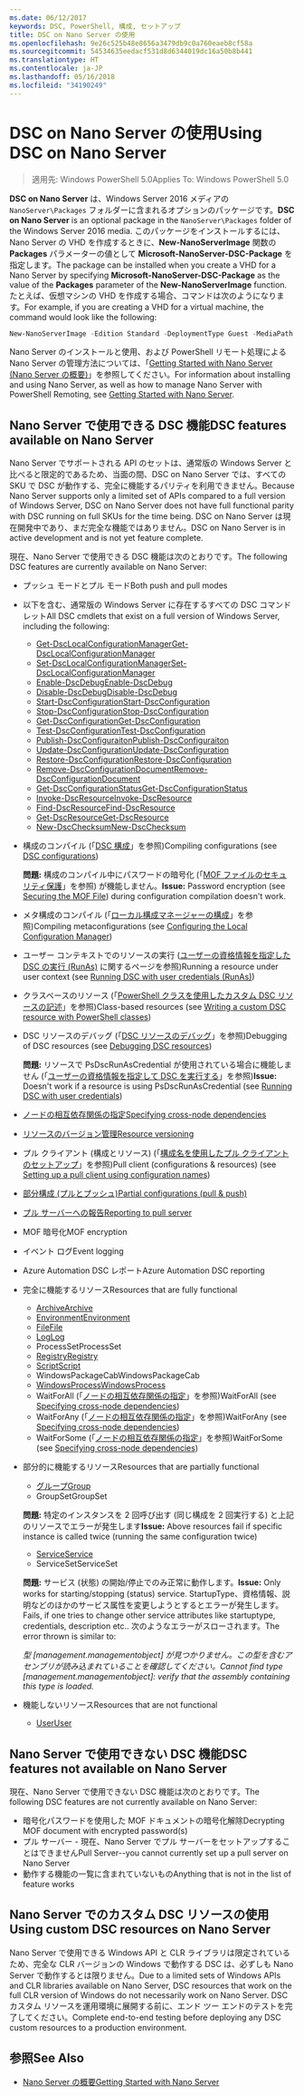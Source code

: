 ```yaml
---
ms.date: 06/12/2017
keywords: DSC, PowerShell, 構成, セットアップ
title: DSC on Nano Server の使用
ms.openlocfilehash: 9e26c525b48e8656a3479db9c0a760eaeb8cf58a
ms.sourcegitcommit: 54534635eedacf531d8d6344019dc16a50b8b441
ms.translationtype: HT
ms.contentlocale: ja-JP
ms.lasthandoff: 05/16/2018
ms.locfileid: "34190249"
---
```

# <a name="using-dsc-on-nano-server"></a><span data-ttu-id="c7131-103">DSC on Nano Server の使用</span><span class="sxs-lookup"><span data-stu-id="c7131-103">Using DSC on Nano Server</span></span>

> <span data-ttu-id="c7131-104">適用先: Windows PowerShell 5.0</span><span class="sxs-lookup"><span data-stu-id="c7131-104">Applies To: Windows PowerShell 5.0</span></span>

<span data-ttu-id="c7131-105">**DSC on Nano Server** は、Windows Server 2016 メディアの `NanoServer\Packages` フォルダーに含まれるオプションのパッケージです。</span><span class="sxs-lookup"><span data-stu-id="c7131-105">**DSC on Nano Server** is an optional package in the `NanoServer\Packages` folder of the Windows Server 2016 media.</span></span> <span data-ttu-id="c7131-106">このパッケージをインストールするには、Nano Server の VHD を作成するときに、**New-NanoServerImage** 関数の **Packages** パラメーターの値として **Microsoft-NanoServer-DSC-Package** を指定します。</span><span class="sxs-lookup"><span data-stu-id="c7131-106">The package can be installed when you create a VHD for a Nano Server by specifying **Microsoft-NanoServer-DSC-Package** as the value of the **Packages** parameter of the **New-NanoServerImage** function.</span></span> <span data-ttu-id="c7131-107">たとえば、仮想マシンの VHD を作成する場合、コマンドは次のようになります。</span><span class="sxs-lookup"><span data-stu-id="c7131-107">For example, if you are creating a VHD for a virtual machine, the command would look like the following:</span></span>

```powershell
New-NanoServerImage -Edition Standard -DeploymentType Guest -MediaPath f:\ -BasePath .\Base -TargetPath .\Nano1\Nano.vhd -ComputerName Nano1 -Packages Microsoft-NanoServer-DSC-Package
```

<span data-ttu-id="c7131-108">Nano Server のインストールと使用、および PowerShell リモート処理による Nano Server の管理方法については、「[Getting Started with Nano Server (Nano Server の概要)](https://technet.microsoft.com/library/mt126167.aspx)」を参照してください。</span><span class="sxs-lookup"><span data-stu-id="c7131-108">For information about installing and using Nano Server, as well as how to manage Nano Server with PowerShell Remoting, see [Getting Started with Nano Server](https://technet.microsoft.com/library/mt126167.aspx).</span></span>


## <a name="dsc-features-available-on-nano-server"></a><span data-ttu-id="c7131-109">Nano Server で使用できる DSC 機能</span><span class="sxs-lookup"><span data-stu-id="c7131-109">DSC features available on Nano Server</span></span>

 <span data-ttu-id="c7131-110">Nano Server でサポートされる API のセットは、通常版の Windows Server と比べると限定的であるため、当面の間、DSC on Nano Server では、すべての SKU で DSC が動作する、完全に機能するパリティを利用できません。</span><span class="sxs-lookup"><span data-stu-id="c7131-110">Because Nano Server supports only a limited set of APIs compared to a full version of Windows Server, DSC on Nano Server does not have full functional parity with DSC running on full SKUs for the time being.</span></span> <span data-ttu-id="c7131-111">DSC on Nano Server は現在開発中であり、まだ完全な機能ではありません。</span><span class="sxs-lookup"><span data-stu-id="c7131-111">DSC on Nano Server is in active development and is not yet feature complete.</span></span>

 <span data-ttu-id="c7131-112">現在、Nano Server で使用できる DSC 機能は次のとおりです。</span><span class="sxs-lookup"><span data-stu-id="c7131-112">The following DSC features are currently available on Nano Server:</span></span>


* <span data-ttu-id="c7131-113">プッシュ モードとプル モード</span><span class="sxs-lookup"><span data-stu-id="c7131-113">Both push and pull modes</span></span>

* <span data-ttu-id="c7131-114">以下を含む、通常版の Windows Server に存在するすべての DSC コマンドレット</span><span class="sxs-lookup"><span data-stu-id="c7131-114">All DSC cmdlets that exist on a full version of Windows Server, including the following:</span></span>
  * [<span data-ttu-id="c7131-115">Get-DscLocalConfigurationManager</span><span class="sxs-lookup"><span data-stu-id="c7131-115">Get-DscLocalConfigurationManager</span></span>](https://technet.microsoft.com/library/dn407378.aspx)
  * [<span data-ttu-id="c7131-116">Set-DscLocalConfigurationManager</span><span class="sxs-lookup"><span data-stu-id="c7131-116">Set-DscLocalConfigurationManager</span></span>](https://technet.microsoft.com/library/dn521621.aspx)
  * [<span data-ttu-id="c7131-117">Enable-DscDebug</span><span class="sxs-lookup"><span data-stu-id="c7131-117">Enable-DscDebug</span></span>](https://technet.microsoft.com/en-us/library/mt517870.aspx)
  * [<span data-ttu-id="c7131-118">Disable-DscDebug</span><span class="sxs-lookup"><span data-stu-id="c7131-118">Disable-DscDebug</span></span>](https://technet.microsoft.com/en-us/library/mt517872.aspx)
  * [<span data-ttu-id="c7131-119">Start-DscConfiguration</span><span class="sxs-lookup"><span data-stu-id="c7131-119">Start-DscConfiguration</span></span>](https://technet.microsoft.com/en-us/library/dn521623.aspx)
  * [<span data-ttu-id="c7131-120">Stop-DscConfiguration</span><span class="sxs-lookup"><span data-stu-id="c7131-120">Stop-DscConfiguration</span></span>](https://technet.microsoft.com/en-us/library/mt143542.aspx)
  * [<span data-ttu-id="c7131-121">Get-DscConfiguration</span><span class="sxs-lookup"><span data-stu-id="c7131-121">Get-DscConfiguration</span></span>](https://technet.microsoft.com/en-us/library/dn407379.aspx)
  * [<span data-ttu-id="c7131-122">Test-DscConfiguration</span><span class="sxs-lookup"><span data-stu-id="c7131-122">Test-DscConfiguration</span></span>](https://technet.microsoft.com/en-us/library/dn407382.aspx)
  * [<span data-ttu-id="c7131-123">Publish-DscConfiguraiton</span><span class="sxs-lookup"><span data-stu-id="c7131-123">Publish-DscConfiguraiton</span></span>](https://technet.microsoft.com/en-us/library/mt517875.aspx)
  * [<span data-ttu-id="c7131-124">Update-DscConfiguration</span><span class="sxs-lookup"><span data-stu-id="c7131-124">Update-DscConfiguration</span></span>](https://technet.microsoft.com/en-us/library/mt143541.aspx)
  * [<span data-ttu-id="c7131-125">Restore-DscConfiguration</span><span class="sxs-lookup"><span data-stu-id="c7131-125">Restore-DscConfiguration</span></span>](https://technet.microsoft.com/en-us/library/dn407383.aspx)
  * [<span data-ttu-id="c7131-126">Remove-DscConfigurationDocument</span><span class="sxs-lookup"><span data-stu-id="c7131-126">Remove-DscConfigurationDocument</span></span>](https://technet.microsoft.com/en-us/library/mt143544.aspx)
  * [<span data-ttu-id="c7131-127">Get-DscConfigurationStatus</span><span class="sxs-lookup"><span data-stu-id="c7131-127">Get-DscConfigurationStatus</span></span>](https://technet.microsoft.com/en-us/library/mt517868.aspx)
  * [<span data-ttu-id="c7131-128">Invoke-DscResource</span><span class="sxs-lookup"><span data-stu-id="c7131-128">Invoke-DscResource</span></span>](https://technet.microsoft.com/en-us/library/mt517869.aspx)
  * [<span data-ttu-id="c7131-129">Find-DscResource</span><span class="sxs-lookup"><span data-stu-id="c7131-129">Find-DscResource</span></span>](https://technet.microsoft.com/en-us/library/mt517874.aspx)
  * [<span data-ttu-id="c7131-130">Get-DscResource</span><span class="sxs-lookup"><span data-stu-id="c7131-130">Get-DscResource</span></span>](https://technet.microsoft.com/en-us/library/dn521625.aspx)
  * [<span data-ttu-id="c7131-131">New-DscChecksum</span><span class="sxs-lookup"><span data-stu-id="c7131-131">New-DscChecksum</span></span>](https://technet.microsoft.com/en-us/library/dn521622.aspx)

* <span data-ttu-id="c7131-132">構成のコンパイル (「[DSC 構成](configurations.md)」を参照)</span><span class="sxs-lookup"><span data-stu-id="c7131-132">Compiling configurations (see [DSC configurations](configurations.md))</span></span>

  <span data-ttu-id="c7131-133">**問題:** 構成のコンパイル中にパスワードの暗号化 (「[MOF ファイルのセキュリティ保護](securemof.md)」を参照) が機能しません。</span><span class="sxs-lookup"><span data-stu-id="c7131-133">**Issue:** Password encryption (see [Securing the MOF File](securemof.md)) during configuration compilation doesn't work.</span></span>

* <span data-ttu-id="c7131-134">メタ構成のコンパイル (「[ローカル構成マネージャーの構成](metaConfig.md)」を参照)</span><span class="sxs-lookup"><span data-stu-id="c7131-134">Compiling metaconfigurations (see [Configuring the Local Configuration Manager](metaConfig.md))</span></span>

* <span data-ttu-id="c7131-135">ユーザー コンテキストでのリソースの実行 ([ユーザーの資格情報を指定した DSC の実行 (RunAs)](runAsUser.md) に関するページを参照)</span><span class="sxs-lookup"><span data-stu-id="c7131-135">Running a resource under user context (see [Running DSC with user credentials (RunAs)](runAsUser.md))</span></span>

* <span data-ttu-id="c7131-136">クラスベースのリソース (「[PowerShell クラスを使用したカスタム DSC リソースの記述](authoringResourceClass.md)」を参照)</span><span class="sxs-lookup"><span data-stu-id="c7131-136">Class-based resources (see [Writing a custom DSC resource with PowerShell classes](authoringResourceClass.md))</span></span>

* <span data-ttu-id="c7131-137">DSC リソースのデバッグ (「[DSC リソースのデバッグ](debugresource.md)」を参照)</span><span class="sxs-lookup"><span data-stu-id="c7131-137">Debugging of DSC resources (see [Debugging DSC resources](debugresource.md))</span></span>

  <span data-ttu-id="c7131-138">**問題:** リソースで PsDscRunAsCredential が使用されている場合に機能しません (「[ユーザーの資格情報を指定して DSC を実行する](runAsUser.md)」を参照)</span><span class="sxs-lookup"><span data-stu-id="c7131-138">**Issue:** Doesn't work if a resource is using PsDscRunAsCredential (see [Running DSC with user credentials](runAsUser.md))</span></span>

* [<span data-ttu-id="c7131-139">ノードの相互依存関係の指定</span><span class="sxs-lookup"><span data-stu-id="c7131-139">Specifying cross-node dependencies</span></span>](crossNodeDependencies.md)

* [<span data-ttu-id="c7131-140">リソースのバージョン管理</span><span class="sxs-lookup"><span data-stu-id="c7131-140">Resource versioning</span></span>](sxsResource.md)

* <span data-ttu-id="c7131-141">プル クライアント (構成とリソース) (「[構成名を使用したプル クライアントのセットアップ](pullClientConfigNames.md)」を参照)</span><span class="sxs-lookup"><span data-stu-id="c7131-141">Pull client (configurations & resources) (see [Setting up a pull client using configuration names](pullClientConfigNames.md))</span></span>

* [<span data-ttu-id="c7131-142">部分構成 (プルとプッシュ)</span><span class="sxs-lookup"><span data-stu-id="c7131-142">Partial configurations (pull & push)</span></span>](partialConfigs.md)

* [<span data-ttu-id="c7131-143">プル サーバーへの報告</span><span class="sxs-lookup"><span data-stu-id="c7131-143">Reporting to pull server</span></span>](reportServer.md)

* <span data-ttu-id="c7131-144">MOF 暗号化</span><span class="sxs-lookup"><span data-stu-id="c7131-144">MOF encryption</span></span>

* <span data-ttu-id="c7131-145">イベント ログ</span><span class="sxs-lookup"><span data-stu-id="c7131-145">Event logging</span></span>

* <span data-ttu-id="c7131-146">Azure Automation DSC レポート</span><span class="sxs-lookup"><span data-stu-id="c7131-146">Azure Automation DSC reporting</span></span>

* <span data-ttu-id="c7131-147">完全に機能するリソース</span><span class="sxs-lookup"><span data-stu-id="c7131-147">Resources that are fully functional</span></span>
  * [<span data-ttu-id="c7131-148">Archive</span><span class="sxs-lookup"><span data-stu-id="c7131-148">Archive</span></span>](archiveResource.md)
  * [<span data-ttu-id="c7131-149">Environment</span><span class="sxs-lookup"><span data-stu-id="c7131-149">Environment</span></span>](environmentResource.md)
  * [<span data-ttu-id="c7131-150">File</span><span class="sxs-lookup"><span data-stu-id="c7131-150">File</span></span>](fileResource.md)
  * [<span data-ttu-id="c7131-151">Log</span><span class="sxs-lookup"><span data-stu-id="c7131-151">Log</span></span>](logResource.md)
  * <span data-ttu-id="c7131-152">ProcessSet</span><span class="sxs-lookup"><span data-stu-id="c7131-152">ProcessSet</span></span>
  * [<span data-ttu-id="c7131-153">Registry</span><span class="sxs-lookup"><span data-stu-id="c7131-153">Registry</span></span>](registryResource.md)
  * [<span data-ttu-id="c7131-154">Script</span><span class="sxs-lookup"><span data-stu-id="c7131-154">Script</span></span>](scriptResource.md)
  * <span data-ttu-id="c7131-155">WindowsPackageCab</span><span class="sxs-lookup"><span data-stu-id="c7131-155">WindowsPackageCab</span></span>
  * [<span data-ttu-id="c7131-156">WindowsProcess</span><span class="sxs-lookup"><span data-stu-id="c7131-156">WindowsProcess</span></span>](windowsProcessResource.md)
  * <span data-ttu-id="c7131-157">WaitForAll (「[ノードの相互依存関係の指定](crossNodeDependencies.md)」を参照)</span><span class="sxs-lookup"><span data-stu-id="c7131-157">WaitForAll (see [Specifying cross-node dependencies](crossNodeDependencies.md))</span></span>
  * <span data-ttu-id="c7131-158">WaitForAny (「[ノードの相互依存関係の指定](crossNodeDependencies.md)」を参照)</span><span class="sxs-lookup"><span data-stu-id="c7131-158">WaitForAny (see [Specifying cross-node dependencies](crossNodeDependencies.md))</span></span>
  * <span data-ttu-id="c7131-159">WaitForSome (「[ノードの相互依存関係の指定](crossNodeDependencies.md)」を参照)</span><span class="sxs-lookup"><span data-stu-id="c7131-159">WaitForSome (see [Specifying cross-node dependencies](crossNodeDependencies.md))</span></span>

* <span data-ttu-id="c7131-160">部分的に機能するリソース</span><span class="sxs-lookup"><span data-stu-id="c7131-160">Resources that are partially functional</span></span>
  * [<span data-ttu-id="c7131-161">グループ</span><span class="sxs-lookup"><span data-stu-id="c7131-161">Group</span></span>](groupResource.md)
  * <span data-ttu-id="c7131-162">GroupSet</span><span class="sxs-lookup"><span data-stu-id="c7131-162">GroupSet</span></span>

  <span data-ttu-id="c7131-163">**問題:** 特定のインスタンスを 2 回呼び出す (同じ構成を 2 回実行する) と上記のリソースでエラーが発生します</span><span class="sxs-lookup"><span data-stu-id="c7131-163">**Issue:** Above resources fail if specific instance is called twice (running the same configuration twice)</span></span>

  * [<span data-ttu-id="c7131-164">Service</span><span class="sxs-lookup"><span data-stu-id="c7131-164">Service</span></span>](serviceResource.md)
  * <span data-ttu-id="c7131-165">ServiceSet</span><span class="sxs-lookup"><span data-stu-id="c7131-165">ServiceSet</span></span>

  <span data-ttu-id="c7131-166">**問題:** サービス (状態) の開始/停止でのみ正常に動作します。</span><span class="sxs-lookup"><span data-stu-id="c7131-166">**Issue:** Only works for starting/stopping (status) service.</span></span> <span data-ttu-id="c7131-167">StartupType、資格情報、説明などのほかのサービス属性を変更しようとするとエラーが発生します。</span><span class="sxs-lookup"><span data-stu-id="c7131-167">Fails, if one tries to change other service attributes like startuptype, credentials, description etc..</span></span> <span data-ttu-id="c7131-168">次のようなエラーがスローされます。</span><span class="sxs-lookup"><span data-stu-id="c7131-168">The error thrown is similar to:</span></span>

  <span data-ttu-id="c7131-169">*型 [management.managementobject] が見つかりません。この型を含むアセンブリが読み込まれていることを確認してください。*</span><span class="sxs-lookup"><span data-stu-id="c7131-169">*Cannot find type [management.managementobject]: verify that the assembly containing this type is loaded.*</span></span>

* <span data-ttu-id="c7131-170">機能しないリソース</span><span class="sxs-lookup"><span data-stu-id="c7131-170">Resources that are not functional</span></span>
  * [<span data-ttu-id="c7131-171">User</span><span class="sxs-lookup"><span data-stu-id="c7131-171">User</span></span>](userResource.md)


## <a name="dsc-features-not-available-on-nano-server"></a><span data-ttu-id="c7131-172">Nano Server で使用できない DSC 機能</span><span class="sxs-lookup"><span data-stu-id="c7131-172">DSC features not available on Nano Server</span></span>

<span data-ttu-id="c7131-173">現在、Nano Server で使用できない DSC 機能は次のとおりです。</span><span class="sxs-lookup"><span data-stu-id="c7131-173">The following DSC features are not currently available on Nano Server:</span></span>

* <span data-ttu-id="c7131-174">暗号化パスワードを使用した MOF ドキュメントの暗号化解除</span><span class="sxs-lookup"><span data-stu-id="c7131-174">Decrypting MOF document with encrypted password(s)</span></span>
* <span data-ttu-id="c7131-175">プル サーバー - 現在、Nano Server でプル サーバーをセットアップすることはできません</span><span class="sxs-lookup"><span data-stu-id="c7131-175">Pull Server--you cannot currently set up a pull server on Nano Server</span></span>
* <span data-ttu-id="c7131-176">動作する機能の一覧に含まれていないもの</span><span class="sxs-lookup"><span data-stu-id="c7131-176">Anything that is not in the list of feature works</span></span>

## <a name="using-custom-dsc-resources-on-nano-server"></a><span data-ttu-id="c7131-177">Nano Server でのカスタム DSC リソースの使用</span><span class="sxs-lookup"><span data-stu-id="c7131-177">Using custom DSC resources on Nano Server</span></span>

<span data-ttu-id="c7131-178">Nano Server で使用できる Windows API と CLR ライブラリは限定されているため、完全な CLR バージョンの Windows で動作する DSC は、必ずしも Nano Server で動作するとは限りません。</span><span class="sxs-lookup"><span data-stu-id="c7131-178">Due to a limited sets of Windows APIs and CLR libraries available on Nano Server, DSC resources that work on the full CLR version of Windows do not necessarily work on Nano Server.</span></span>
<span data-ttu-id="c7131-179">DSC カスタム リソースを運用環境に展開する前に、エンド ツー エンドのテストを完了してください。</span><span class="sxs-lookup"><span data-stu-id="c7131-179">Complete end-to-end testing before deploying any DSC custom resources to a production environment.</span></span>

## <a name="see-also"></a><span data-ttu-id="c7131-180">参照</span><span class="sxs-lookup"><span data-stu-id="c7131-180">See Also</span></span>
- [<span data-ttu-id="c7131-181">Nano Server の概要</span><span class="sxs-lookup"><span data-stu-id="c7131-181">Getting Started with Nano Server</span></span>](https://technet.microsoft.com/library/mt126167.aspx)